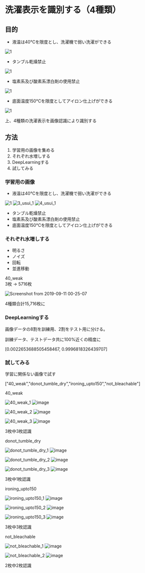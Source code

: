 # 洗濯表示を識別する（4種類）

## 目的
- 液温は40℃を限度とし、洗濯機で弱い洗濯ができる

![1](https://user-images.githubusercontent.com/20394831/64636916-ab16c300-d43d-11e9-9843-fbb742f2983c.png)

- タンブル乾燥禁止

![1](https://user-images.githubusercontent.com/20394831/64636937-b36efe00-d43d-11e9-872d-aaf88210fc77.png)

- 塩素系及び酸素系漂白剤の使用禁止

![1](https://user-images.githubusercontent.com/20394831/64636947-b8cc4880-d43d-11e9-9ef9-c8ba52517194.png)

- 底面温度150℃を限度としてアイロン仕上げができる

![1](https://user-images.githubusercontent.com/20394831/64636956-bec22980-d43d-11e9-8ee3-e0fe271020a6.png)


上、4種類の洗濯表示を画像認識により識別する

## 方法
1. 学習用の画像を集める
2. それぞれ水増しする
3. DeepLearningする
4. 試してみる

### 学習用の画像
- 液温は40℃を限度とし、洗濯機で弱い洗濯ができる

![1](https://user-images.githubusercontent.com/20394831/64637069-fd57e400-d43d-11e9-8d5e-5788530e95ea.png)
![3_usui_1](https://user-images.githubusercontent.com/20394831/64637087-0943a600-d43e-11e9-8037-7a70630861aa.png)
![4_usui_1](https://user-images.githubusercontent.com/20394831/64637101-12347780-d43e-11e9-9523-6310528db336.png)

- タンブル乾燥禁止
- 塩素系及び酸素系漂白剤の使用禁止
- 底面温度150℃を限度としてアイロン仕上げができる

### それぞれ水増しする
- 明るさ
- ノイズ
- 回転
- 並進移動

40_weak  
3枚 -> 5716枚

![Screenshot from 2019-09-11 00-25-07](https://user-images.githubusercontent.com/20394831/64637472-d4841e80-d43e-11e9-8b69-eecfea7b424a.png)

4種類合計15,716枚に

### DeepLearningする
画像データの8割を訓練用、2割をテスト用に分ける。  

訓練データ、テストデータ共に100%近くの精度に  

[0.0022653688505458467, 0.9996818326439707]  

### 試してみる
学習に関係ない画像で試す  

["40_weak","donot_tumble_dry","ironing_upto150","not_bleachable"]  

40_weak

![40_weak_1](https://user-images.githubusercontent.com/20394831/64637885-b2d76700-d43f-11e9-8d26-c4b8b793a93d.jpg)
![image](https://user-images.githubusercontent.com/20394831/64638067-0cd82c80-d440-11e9-9ba2-6fb54a10755d.png)


![40_weak_2](https://user-images.githubusercontent.com/20394831/64638175-43ae4280-d440-11e9-859b-7bc7ea2f0c0c.jpg)
![image](https://user-images.githubusercontent.com/20394831/64638172-40b35200-d440-11e9-8297-90b5037440bc.png)

![40_weak_3](https://user-images.githubusercontent.com/20394831/64638362-8708b100-d440-11e9-9901-358974f87800.jpg)
![image](https://user-images.githubusercontent.com/20394831/64638366-88d27480-d440-11e9-9c14-e9613054b350.png)

3枚中3枚認識  

donot_tumble_dry  

![donot_tumble_dry_1](https://user-images.githubusercontent.com/20394831/64638463-c8995c00-d440-11e9-83e2-9e01940075ae.jpg)
![image](https://user-images.githubusercontent.com/20394831/64638509-dd75ef80-d440-11e9-8a7a-c56a780e0f84.png)

![donot_tumble_dry_2](https://user-images.githubusercontent.com/20394831/64638539-e961b180-d440-11e9-8b06-5a9e1ef0e345.jpg)
![image](https://user-images.githubusercontent.com/20394831/64638562-f9799100-d440-11e9-8008-ecf82a96b4c7.png)

![donot_tumble_dry_3](https://user-images.githubusercontent.com/20394831/64638580-026a6280-d441-11e9-97ae-a43fb940f7f9.jpg)
![image](https://user-images.githubusercontent.com/20394831/64638614-101fe800-d441-11e9-9f1b-d4abc955f97d.png)

3枚中1枚認識  

ironing_upto150  

![ironing_upto150_1](https://user-images.githubusercontent.com/20394831/64638666-2ded4d00-d441-11e9-9eb3-e51527f60bf3.jpg)
![image](https://user-images.githubusercontent.com/20394831/64638697-4198b380-d441-11e9-81f7-28db6d6fbe76.png)

![ironing_upto150_2](https://user-images.githubusercontent.com/20394831/64638716-4a898500-d441-11e9-804e-148ad3d14402.jpg)
![image](https://user-images.githubusercontent.com/20394831/64638747-58d7a100-d441-11e9-9f0c-65a1e25b6d3b.png)

![ironing_upto150_3](https://user-images.githubusercontent.com/20394831/64638762-63923600-d441-11e9-9ab5-3da7790e91d0.jpg)
![image](https://user-images.githubusercontent.com/20394831/64638798-7b69ba00-d441-11e9-9109-db065022c487.png)

3枚中3枚認識  

not_bleachable  

![not_bleachable_1](https://user-images.githubusercontent.com/20394831/64638861-9b00e280-d441-11e9-9cd6-a0133d8ad6d8.jpg)
![image](https://user-images.githubusercontent.com/20394831/64638887-a94efe80-d441-11e9-9206-6fdbcd3ffea0.png)

![not_bleachable_2](https://user-images.githubusercontent.com/20394831/64638932-bec42880-d441-11e9-9dc8-fc518c098c22.jpg)
![image](https://user-images.githubusercontent.com/20394831/64638976-d69bac80-d441-11e9-9051-a80e220c788d.png)

2枚中2枚認識
